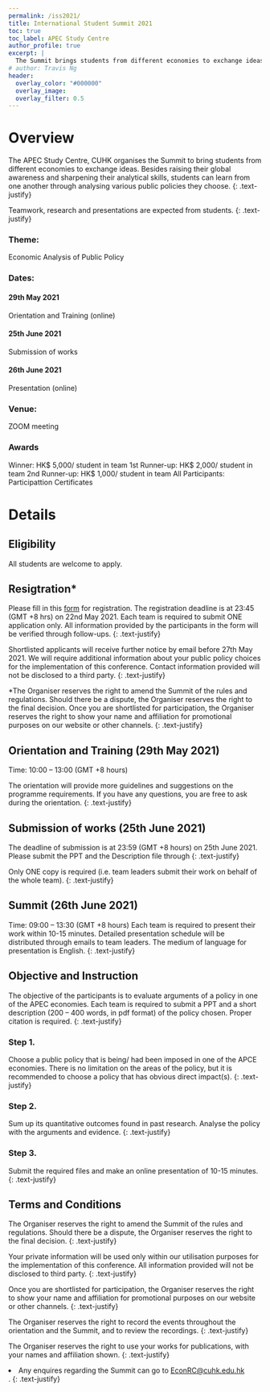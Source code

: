 ```yaml
---
permalink: /iss2021/
title: International Student Summit 2021
toc: true
toc_label: APEC Study Centre
author_profile: true
excerpt: |
  The Summit brings students from different economies to exchange ideas through analysing public policies
# author: Travis Ng
header:
  overlay_color: "#000000"
  overlay_image: 
  overlay_filter: 0.5
---
```


# Overview
The APEC Study Centre, CUHK organises the Summit to bring students from different economies to exchange ideas. Besides raising their global awareness and sharpening their analytical skills, students can learn from one another through analysing various public policies they choose. 
{: .text-justify}

Teamwork, research and presentations are expected from students.
{: .text-justify}

### Theme: 
Economic Analysis of Public Policy
### Dates:
#### 29th May 2021
Orientation and Training (online)
#### 25th June 2021
Submission of works
#### 26th June 2021
Presentation (online)
### Venue:
ZOOM meeting
### Awards
Winner: HK$ 5,000/ student in team
1st Runner-up: HK$ 2,000/ student in team
2nd Runner-up: HK$ 1,000/ student in team
All Participants: Participattion Certificates

# Details
## Eligibility
All students are welcome to apply.

## Resigtration*
Please fill in this [form](https://forms.office.com/r/RsHbL7Ezzp/) for registration. The registration deadline is at 23:45 (GMT +8 hrs) on 22nd May 2021. Each team is required to submit ONE application only. All information provided by the participants in the form will be verified through follow-ups. 
{: .text-justify}

Shortlisted applicants will receive further notice by email before 27th May 2021. We will require additional information about your public policy choices for the implementation of this conference. Contact information provided will not be disclosed to a third party.
{: .text-justify}

*The Organiser reserves the right to amend the Summit of the rules and regulations. Should there be a dispute, the Organiser reserves the right to the final decision. Once you are shortlisted for participation, the Organiser reserves the right to show your name and affiliation for promotional purposes on our website or other channels.
{: .text-justify}

## Orientation and Training (29th May 2021)
Time: 10:00 – 13:00 (GMT +8 hours)

The orientation will provide more guidelines and suggestions on the programme requirements. If you have any questions, you are free to ask during the orientation.
{: .text-justify}

## Submission of works (25th June 2021)
The deadline of submission is at 23:59 (GMT +8 hours) on 25th June 2021. Please submit the PPT and the Description file through
{: .text-justify}

Only ONE copy is required (i.e. team leaders submit their work on behalf of the whole team).
{: .text-justify}

## Summit (26th June 2021)
Time: 09:00 – 13:30 (GMT +8 hours)
Each team is required to present their work within 10-15 minutes. Detailed presentation schedule will be distributed through emails to team leaders. The medium of language for presentation is English.
{: .text-justify}

## Objective and Instruction
The objective of the participants is to evaluate arguments of a policy in one of the APEC economies. Each team is required to submit a PPT and a short description (200 – 400 words, in pdf format) of the policy chosen. Proper citation is required.
{: .text-justify}

### Step 1.
Choose a public policy that is being/ had been imposed in one of the APCE economies. There is no limitation on the areas of the policy, but it is recommended to choose a policy that has obvious direct impact(s).
{: .text-justify}

### Step 2.
Sum up its quantitative outcomes found in past research. Analyse the policy with the arguments and evidence. 
{: .text-justify}

### Step 3.
Submit the required files and make an online presentation of 10-15 minutes.
{: .text-justify}

## Terms and Conditions
The Organiser reserves the right to amend the Summit of the rules and regulations. Should there be a dispute, the Organiser reserves the right to the final decision.
{: .text-justify}

Your private information will be used only within our utilisation purposes for the implementation of this conference. All information provided will not be disclosed to third party.
{: .text-justify}

Once you are shortlisted for participation, the Organiser reserves the right to show your name and affiliation for promotional purposes on our website or other channels.
{: .text-justify}

The Organiser reserves the right to record the events throughout the orientation and the Summit, and to review the recordings. 
{: .text-justify}

The Organiser reserves the right to use your works for publications, with your names and affiliation shown.
{: .text-justify}


<li>Any enquires regarding the Summit can go to <a href="mailto:EconRC@cuhk.edu.hk">EconRC@cuhk.edu.hk</a></li>.
{: .text-justify}
